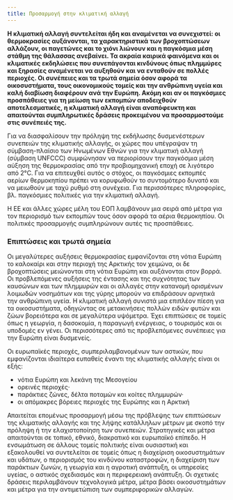 ```yaml
---
title: Προσαρμογή στην κλιματική αλλαγή
---
```


**Η κλιματική αλλαγή συντελείται ήδη και αναμένεται να συνεχιστεί: οι θερμοκρασίες αυξάνονται, τα χαρακτηριστικά των βροχοπτώσεων αλλάζουν, οι παγετώνες και το χιόνι λιώνουν και η παγκόσμια μέση στάθμη της θάλασσας ανεβαίνει. Τα ακραία καιρικά φαινόμενα και οι κλιματικές εκδηλώσεις που συνεπάγονται κινδύνους όπως πλημμύρες και ξηρασίες αναμένεται να αυξηθούν και να ενταθούν σε πολλές περιοχές. Οι συνέπειες και τα τρωτά σημεία όσον αφορά τα οικοσυστήματα, τους οικονομικούς τομείς και την ανθρώπινη υγεία και καλή διαβίωση διαφέρουν ανά την Ευρώπη. Ακόμη και αν οι παγκόσμιες προσπάθειες για τη μείωση των εκπομπών αποδειχθούν αποτελεσματικές, η κλιματική αλλαγή είναι αναπόφευκτη και απαιτούνται συμπληρωτικές δράσεις προκειμένου να προσαρμοστούμε στις συνέπειές της.**

Για να διασφαλίσουν την πρόληψη της εκδήλωσης δυσμενέστερων συνεπειών της κλιματικής αλλαγής, οι χώρες που υπέγραψαν τη σύμβαση-πλαίσιο των Ηνωμένων Εθνών για την κλιματική αλλαγή (σύμβαση UNFCCC) συμφώνησαν να περιορίσουν την παγκόσμια μέση αύξηση της θερμοκρασίας από την προβιομηχανική εποχή σε λιγότερο από 2°C. Για να επιτευχθεί αυτός ο στόχος, οι παγκόσμιες εκπομπές αερίων θερμοκηπίου πρέπει να κορυφωθούν το συντομότερο δυνατό και να μειωθούν με ταχύ ρυθμό στη συνέχεια. Για περισσότερες πληροφορίες, βλ. παγκόσμιες πολιτικές για την κλιματική αλλαγή.

Η ΕΕ και άλλες χώρες μέλη του ΕΟΠ λαμβάνουν μια σειρά από μέτρα για τον περιορισμό των εκπομπών τους όσον αφορά τα αέρια θερμοκηπίου. Οι πολιτικές προσαρμογής συμπληρώνουν αυτές τις προσπάθειες.

### Επιπτώσεις και τρωτά σημεία  ###

Οι μεγαλύτερες αυξήσεις θερμοκρασίας εμφανίζονται στη νότια Ευρώπη το καλοκαίρι και στην περιοχή της Αρκτικής τον χειμώνα, οι δε βροχοπτώσεις μειώνονται στη νότια Ευρώπη και αυξάνονται στον βορρά. Οι προβλεπόμενες αυξήσεις της έντασης και της συχνότητας των καυσώνων και των πλημμυρών και οι αλλαγές στην κατανομή ορισμένων λοιμωδών νοσημάτων και της γύρης μπορούν να επιδράσουν αρνητικά την ανθρώπινη υγεία. Η κλιματική αλλαγή συνιστά μια επιπλέον πίεση για τα οικοσυστήματα, οδηγώντας σε μετακινήσεις πολλών ειδών φυτών και ζώων βορειότερα και σε μεγαλύτερα υψόμετρα. Έχει επιπτώσεις σε τομείς όπως η γεωργία, η δασοκομία, η παραγωγή ενέργειας, ο τουρισμός και οι υποδομές εν γένει. Οι περισσότερες από τις προβλεπόμενες συνέπειες για την Ευρώπη είναι δυσμενείς.

Οι ευρωπαϊκές περιοχές, συμπεριλαμβανομένων των αστικών, που εμφανίζονται ιδιαίτερα ευπαθείς έναντι της κλιματικής αλλαγής είναι οι εξής:
- νότια Ευρώπη και λεκάνη της Μεσογείου
- ορεινές περιοχές·
- παράκτιες ζώνες, δέλτα ποταμών και κοίτες πλημμυρών·
- οι απόμακρες βόρειες περιοχές της Ευρώπης και η Αρκτική

Απαιτείται επομένως προσαρμογή μέσω της πρόβλεψης των επιπτώσεων της κλιματικής αλλαγής και της λήψης κατάλληλων μέτρων με σκοπό την πρόληψη ή την ελαχιστοποίηση των συνεπειών. Στρατηγικές και μέτρα απαιτούνται σε τοπικό, εθνικό, διακρατικό και ευρωπαϊκό επίπεδο. Η ενσωμάτωση σε άλλους τομείς πολιτικής είναι ουσιαστική και εξακολουθεί να συντελείται σε τομείς όπως η διαχείριση οικοσυστημάτων και υδάτων, ο περιορισμός του κινδύνου καταστροφών, η διαχείριση των παράκτιων ζωνών, η γεωργία και η αγροτική ανάπτυξη, οι υπηρεσίες υγείας, ο αστικός σχεδιασμός και η περιφερειακή ανάπτυξη. Οι σχετικές δράσεις περιλαμβάνουν τεχνολογικά μέτρα, μέτρα βάσει οικοσυστημάτων και μέτρα για την αντιμετώπιση των συμπεριφορικών αλλαγών.